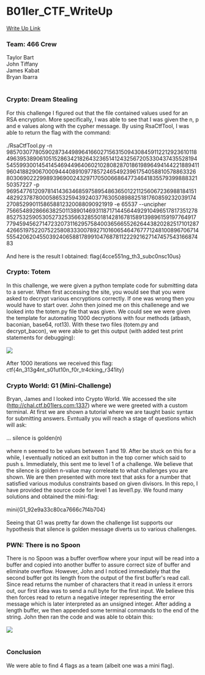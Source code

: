 # B01ler_CTF_WriteUp
[Write Up Link](https://github.com/tbart27/B01ler_CTF_WriteUp/blob/master/README.md)

### Team: 466 Crew
Taylor Bart<br>
John Tiffany<br>
James Kabat<br>
Bryan Ibarra<br>
<br>
### Crypto: Dream Stealing
For this challenge I figured out that the file contained values used for an RSA encryption. More specifically, I was able to see that I was given the n, p and e values along with the cypher message. By using RsaCtfTool, I was able to return the flag with the command:<br>
<br>
./RsaCtfTool.py -n 98570307780590287344989641660271563150943084591122129236101184963953890610515286342182643236514124325672053304374355281945455993001454145469449640602102808287018619896494144221889411960418829067000944408910977857246549239617540588105788633268030690222998939690024329717050066864773464183557939988832150357227 -p 9695477612097814143634685975895486365012211256067236988184151482923787800058653259439240377630508988251817608592320391742708529901158658812320088090921919 -e 65537 --uncipher 75665489286663825011389014693118717144564492910496517817351278852753259053052732535663285501814281678158913989615919776491777945945627147232073116295758400365665526264438202825171012874266519752207522580833300789271016065464767771248100896706714555420620455039240658817899104768781122292162714745754316687483<br>
<br>
And here is the result I obtained: flag{4cce551ng_th3_subc0nsc10us}<br>
### Crypto: Totem
In this challenge, we were given a python template code for submitting data to a server. When first accessing the site, you would see that you were asked to decrypt various encryptions correctly. If one was wrong then you would have to start over. John then joined me on this challenege and we looked into the totem.py file that was given. We could see we were given the template for automating 1000 decryptions with four methods (atbash, baconian, base64, rot13). With these two files (totem.py and decrypt_bacon), we were able to get this output (with added test print statements for debugging):<br>
<br>
![](https://github.com/tbart27/B01ler_CTF_WriteUp/blob/main/crypto1.png)<br>
<br>
After 1000 iterations we received this flag: ctf{4n_313g4nt_s01ut10n_f0r_tr4cking_r341ity}
### Crypto World: G1 (Mini-Challenge)
Bryan, James and I looked into Crypto World. We accessed the site (http://chal.ctf.b01lers.com:1337) where we were greeted with a custom terminal. At first we are shown a tutorial where we are taught basic syntax for submitting answers. Evntually you will reach a stage of questions which will ask: <br>
<br>
... silence is golden(n)<br>
<br>
where n seemed to be values between 1 and 19. After be stuck on this for a while, I eventually noticed an exit button in the top corner which said to push s. Immediately, this sent me to level 1 of a challenge. We believe that the silence is golden n-value may correleate to what challenges you are shown. We are then presented with more text that asks for a number that satisfied various modulus constraints based on given divisors. In this repo, I have provided the source code for level 1 as level1.py. We found many solutions and obtained the mini-flag:<br>
<br>
mini{G1_92e9a33c80ca7666c7f4b704}<br>
<br>
Seeing that G1 was pretty far down the challenge list supports our hypothesis that silence is golden message diverts us to various challenges.
### PWN: There is no Spoon
There is no Spoon was a buffer overflow where your input will be read into a buffer and copied into another buffer to assure correct size of buffer and eliminate overflow. However, John and I noticed immediately that the second buffer got its length from the output of the first buffer's read call. Since read returns the number of characters that it read in unless it errors out, our first idea was to send a null byte for the first input. We believe this then forces read to return a negative integer representing the error message which is later interpreted as an unsigned integer. After adding a length buffer, we then appended some terminal commands to the end of the string. John then ran the code and was able to obtain this:<br>
<br>
![](https://github.com/tbart27/B01ler_CTF_WriteUp/blob/main/pwn1.png)<br>
<br>

### Conclusion
We were able to find 4 flags as a team (albeit one was a mini flag).
